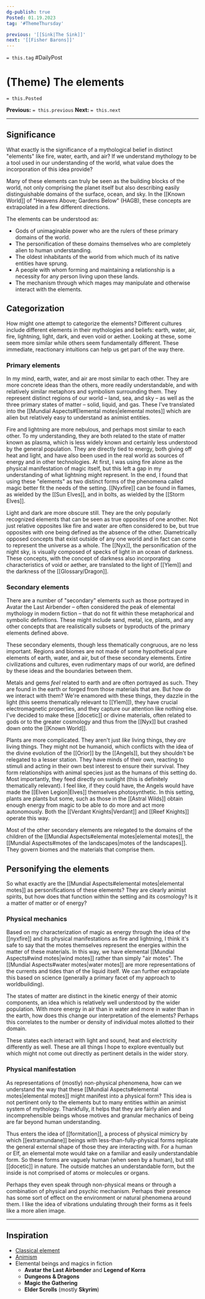 ```yaml
---
dg-publish: true
Posted: 01.19.2023
tag: '#ThemeThursday'

previous: '[[Sink|The Sink]]'
next: '[[Fisher Barons]]'
---
```

`= this.tag` #DailyPost
# (Theme) The elements
`= this.Posted`

**Previous:** `= this.previous`
**Next:** `= this.next`

---

## Significance

What exactly is the significance of a mythological belief in distinct "elements" like fire, water, earth, and air? If we understand mythology to be a tool used in our understanding of the world, what value does the incorporation of this idea provide?

Many of these elements can truly be seen as the building blocks of the world, not only comprising the planet itself but also describing easily distinguishable domains of the surface, ocean, and sky. In the [[Known World]] of "Heavens Above; Gardens Below" (HAGB), these concepts are extrapolated in a few different directions.

The elements can be understood as:

- Gods of unimaginable power who are the rulers of these primary domains of the world.
- The personification of these domains themselves who are completely alien to human understanding.
- The oldest inhabitants of the world from which much of its native entities have sprung.
- A people with whom forming and maintaining a relationship is a necessity for any person living upon these lands.
- The mechanism through which mages may manipulate and otherwise interact with the elements.

## Categorization

How might one attempt to categorize the elements? Different cultures include different elements in their mythologies and beliefs: earth, water, air, fire, lightning, light, dark, and even void or aether. Looking at these, some seem more similar while others seem fundamentally different. These immediate, reactionary intuitions can help us get part of the way there.

### Primary elements

In my mind, earth, water, and air are most similar to each other. They are more concrete ideas than the others, more readily understandable, and with relatively similar metaphors and symbolism surrounding them. They represent distinct regions of our world – land, sea, and sky – as well as the three primary states of matter – solid, liquid, and gas. These I've translated into the [[Mundial Aspects#Elemental motes|elemental motes]] which are alien but relatively easy to understand as animist entities.

Fire and lightning are more nebulous, and perhaps most similar to each other. To my understanding, they are both related to the state of matter known as plasma, which is less widely known and certainly less understood by the general population. They are directly tied to energy, both giving off heat and light, and have also been used in the real world as sources of energy and in other technologies. At first, I was using fire alone as the physical manifestation of magic itself, but this left a gap in my understanding of what lightning might represent. In the end, I found that using these "elements" as two distinct forms of the phenomena called magic better fit the needs of the setting. [[Nyxfire]] can be found in flames, as wielded by the [[Sun Elves]], and in bolts, as wielded by the [[Storm Elves]].

Light and dark are more obscure still. They are the only popularly recognized elements that can be seen as true opposites of one another. Not just relative opposites like fire and water are often considered to be, but true opposites with one being defined as the absence of the other. Diametrically opposed concepts that exist outside of any one world and in fact can come to represent the universe as a whole. The [[Nyx]], the personification of the night sky, is visually composed of specks of light in an ocean of darkness. These concepts, with the concept of darkness also incorporating characteristics of void or aether, are translated to the light of [[Ylem]] and the darkness of the [[Glossary/Dragon]].

### Secondary elements

There are a number of "secondary" elements such as those portrayed in Avatar the Last Airbender – often considered the peak of elemental mythology in modern fiction – that do not fit within these metaphorical and symbolic definitions. These might include sand, metal, ice, plants, and any other concepts that are realistically subsets or byproducts of the primary elements defined above.

These secondary elements, though less thematically congruous, are no less important. Regions and biomes are not made of some hypothetical pure elements of earth, water, and air, but of these secondary elements. Entire civilizations and cultures, even rudimentary maps of our world, are defined by these ideas and the boundaries between them.

Metals and gems _feel_ related to earth and are often portrayed as such. They are found in the earth or forged from those materials that are. But how do we interact with them? We're enamored with these things, they dazzle in the light (this seems thematically relevant to [[Ylem]]), they have crucial electromagnetic properties, and they capture our attention like nothing else. I've decided to make these [[docetic]] or divine materials, often related to gods or to the greater cosmology and thus from the [[Nyx]] but crashed down onto the [[Known World]].

Plants are more complicated. They aren't just _like_ living things, they _are_ living things. They might not be humanoid, which conflicts with the idea of the divine evolution of the [[Orior]] by the [[Angels]], but they shouldn't be relegated to a lesser station. They have minds of their own, reacting to stimuli and acting in their own best interest to ensure their survival. They form relationships with animal species just as the humans of this setting do. Most importantly, they feed directly on sunlight (this is definitely thematically relevant). I feel like, if they could have, the Angels would have made the [[Elven Legion|Elves]] themselves photosynthetic. In this setting, plants are plants but some, such as those in the [[Astral Wilds]] obtain enough energy from magic to be able to do more and act more autonomously. Both the [[Verdant Knights|Verdant]] and [[Reef Knights]] operate this way.

Most of the other secondary elements are relegated to the domains of the children of the [[Mundial Aspects#elemental motes|elemental motes]], the [[Mundial Aspects#motes of the landscapes|motes of the landscapes]]. They govern biomes and the materials that comprise them.

## Personifying the elements

So what exactly are the [[Mundial Aspects#elemental motes|elemental motes]] as personifications of these elements? They are clearly animist spirits, but how does that function within the setting and its cosmology? Is it a matter of matter or of energy?

### Physical mechanics

Based on my characterization of magic as energy through the idea of the [[nyxfire]] and its physical manifestations as fire and lightning, I think it's safe to say that the motes themselves represent the energies within the matter of these materials. In this way, we have elemental [[Mundial Aspects#wind motes|wind motes]] rather than simply "air motes". The [[Mundial Aspects#water motes|water motes]] are more representations of the currents and tides than of the liquid itself. We can further extrapolate this based on science (generally a primary facet of my approach to worldbuilding).

The states of matter are distinct in the kinetic energy of their atomic components, an idea which is relatively well understood by the wider population. With more energy in air than in water and more in water than in the earth, how does this change our interpretation of the elements? Perhaps this correlates to the number or density of individual motes allotted to their domain.

These states each interact with light and sound, heat and electricity differently as well. These are all things I hope to explore eventually but which might not come out directly as pertinent details in the wider story.

### Physical manifestation

As representations of (mostly) non-physical phenomena, how can we understand the way that these [[Mundial Aspects#elemental motes|elemental motes]] might manifest into a physical form? This idea is not pertinent only to the elements but to many entities within an animist system of mythology. Thankfully, it helps that they are fairly alien and incomprehensible beings whose motives and granular mechanics of being are far beyond human understanding.

Thus enters the idea of [[formitation]], a process of physical mimicry by which [[extramundane]] beings with less-than-fully-physical forms replicate the general external shape of those they are interacting with. For a human or Elf, an elemental mote would take on a familiar and easily understandable form. So these forms are vaguely human (when seen by a human), but still [[docetic]] in nature. The outside matches an understandable form, but the inside is not comprised of atoms or molecules or organs.

Perhaps they even speak through non-physical means or through a combination of physical and psychic mechanism. Perhaps their presence has some sort of effect on the environment or natural phenomena around them. I like the idea of vibrations undulating through their forms as it feels like a more alien image.

---

## Inspiration

- [Classical element](https://en.wikipedia.org/wiki/Classical_element)
- [Animism](https://en.wikipedia.org/wiki/Animism)
- Elemental beings and magics in fiction
  - **Avatar the Last Airbender** and **Legend of Korra**
  - **Dungeons & Dragons**
  - **Magic the Gathering**
  - **Elder Scrolls** (mostly **Skyrim**)
